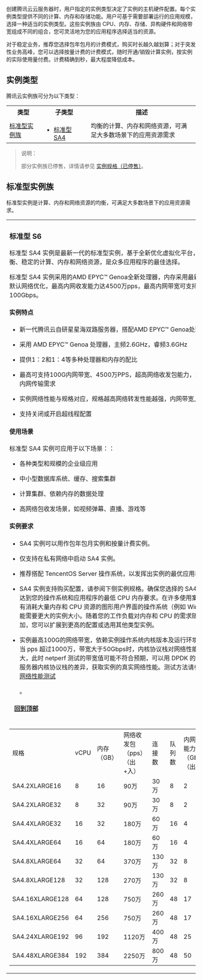 <div class="paragraph">
	<p>创建腾讯云云服务器时，用户指定的实例类型决定了实例的主机硬件配置。每个实例类型提供不同的计算、内存和存储功能。用户可基于需要部署运行的应用规模，选择一种适当的实例类型。这些实例族由 CPU、内存、存储、异构硬件和网络带宽组成不同的组合，您可灵活地为您的应用程序选择适当的资源。</p>
</div>

<div class="paragraph">
	<p>对于稳定业务，推荐您选择包年包月的计费模式，购买时长越久越划算；对于突发性业务高峰，您可以选择按量计费的计费模式，随时开通/销毁计算实例，按实例的实际使用量付费。计费精确到秒，最大程度降低成本。</p>
</div>

<div class="sect1">
	<h2 id="INSTANCETYPE">实例类型</h2>
	<div class="sectionbody">
		<div class="paragraph">
			<p>腾讯云实例族可分为以下类型：</p>
		</div>
		<div class="dlist">
<table>
<tr>
<th style="width: 18%;">类型</th>
<th style="width: 25%;">子类型</th>
<th>描述</th>
</tr>
<tr>
<td><a href="#S">标准型实例族</a></td>
<td>
<ul style="margin-bottom: 0;">
 <li><a href="#S6">标准型 SA4</a> </li>
</ul>
</td>
<td>均衡的计算、内存和网络资源，可满足大多数场景下的应用资源需求</td>
</tr>
</table>
</div>
<blockquote class="doc-tip"><p class="doc-tip-tit"><i class="doc-icon-tip"></i>说明：</p><p>部分实例族已停售，详情请参见 <a href="https://cloud.tencent.com/document/product/213/37660">实例规格（已停售）</a>。</p>
</blockquote>
</div>
</div>

<div class="sect1">
	<h2 id="S">标准型实例族</h2>
		<div class="sectionbody">
			<div class="paragraph">
				<p>标准型实例是计算、内存和网络资源的均衡，可满足大多数场景下的应用资源需求。</p>
</div>


<table class="tableblock frame-none grid-all spread custom-style">
				<colgroup>
					<col style="width: 100%;">
				</colgroup>
				<tbody>
					<tr>
						<td class="tableblock halign-left valign-top">
							<div>
								<div class="sect2">
									<h3 id="S6">标准型 S6</h3>
									<div class="paragraph">
									<p>标准型 SA4 实例是最新一代的标准型实例，基于全新优化虚拟化平台，提供了平衡、稳定的计算、内存和网络资源，是众多应用程序的最佳选择。</p>
									<p>标准型 SA4 实例采用的AMD EPYC™ Genoa全新处理器，内存采用最新 DDR5，默认网络优化，最高内网收发能力达4500万pps，最高内网带宽可支持100Gbps。
</p>
									</div>
									<div class="sect3">
										<h4 id="_实例特点">实例特点</h4>
										<div class="ulist">
											<ul>
												<li>
												<p>新一代腾讯云自研星星海双路服务器，搭配AMD EPYC™ Genoa处理器</p>
												</li>
												<li>
												<p>采用 AMD EPYC™ Genoa 处理器，主频2.6GHz，睿频3.6GHz</p>
												</li>
												<li>
													<p>提供1：2和1：4等多种处理器和内存的配比</p>
												</li>
												<li>
													<p>最高可支持100G内网带宽、4500万PPS，超高网络收发包能力，满足超高的内网传输需求</p>
												</li>
												<li>
													<p>实例网络性能与规格对应，规格越高网络转发性能越强，内网带宽上限越高</p>
												</li>
												<li>
													<p>支持关闭或开启超线程配置</p>
												</li>
											</ul>
										</div>
									</div>
									<div class="sect3">
										<h4 id="_使用场景">使用场景</h4>
										<div class="paragraph">
											<p>标准型 SA4 实例可应用于以下场景：：</p>
										</div>
										<div class="ulist">
											<ul>
												<li>
													<p>各种类型和规模的企业级应用</p>
												</li>
												<li>
													<p>中小型数据库系统、缓存、搜索集群</p>
												</li>
												<li>
													<p>计算集群、依赖内存的数据处理</p>
												</li>
												<li>
													<p>高网络包收发场景，如视频弹幕、直播、游戏等</p>
												</li>
											</ul>
										</div>
									</div>
									<div class="sect3">
										<h4 id="_实例要求">实例要求</h4>
										<div class="ulist">
											<ul>
												<li>
													<p>SA4 实例可以用作包年包月实例和按量计费实例。</p>
												</li>
												<li>
													<p>仅支持在私有网络中启动 SA4 实例。</p>
												</li>
												<li>
													<p>推荐搭配 TencentOS Server 操作系统，以发挥出实例的最优应用表现。</p>
												</li>
												<li>
													<p>SA4 实例支持购买配置，请参阅下侧实例规格。确保您选择的 SA4 实例大小达到您的操作系统和应用程序的最低 CPU 内存要求。在许多使用案例中，带有消耗大量内存和 CPU 资源的图形用户界面的操作系统（例如 Windows）可能需要更大的实例大小。随着您的工作负载对内存和 CPU 的需求随着时间增加，您可以扩展到更高的配置或选用其他类型实例。</p>
												</li>
												<li>
													<p>实例最高100G的网络带宽，依赖实例操作系统内核版本及运行环境的支持。当 pps 超过1000万，带宽大于50Gbps时，内核协议栈对网络性能损耗较大，此时 netperf 测试的带宽值可能不符合预期，可以用 DPDK 的方法屏蔽云服务器内核协议栈的差异，获取实例的真实网络性能。测试方法请参见 <a href="https://cloud.tencent.com/document/product/213/56297">高吞吐网络性能测试</a></p>。
												</li>
											</ul>
										</div>
									</div>
									<div class="sect3">
										<h4 id="__a_href_instancetype_回到顶部_a">&nbsp; &nbsp;<a href="#INSTANCETYPE">回到顶部</a></h4>
									</div>
								</div>
							</div>
						</td>
					</tr>
					<tr>
						<td class="tableblock halign-left valign-top">
							<div>
	<table>
    <tr>
        <td>规格</td>
        <td>vCPU</td>
        <td>内存（GB）</td>
        <td>网络收发包（pps）（出+入）</td>
        <td>连接数</td>
        <td>队列数</td>
        <td>内网带宽能力（Gbps）（出+入）</td>
        <td>备注</td>
    </tr>
    <tr>
        <td>SA4.2XLARGE16</td>
        <td>8</td>
        <td>16</td>
        <td>90万</td>
        <td>30万</td>
        <td>8</td>
        <td>2</td>
        <td>-</td>
    </tr>
    <tr>
        <td>SA4.2XLARGE32</td>
        <td>8</td>
        <td>32</td>
        <td>90万</td>
        <td>30万</td>
        <td>8</td>
        <td>2</td>
        <td>-</td>
    </tr>
    <tr>
        <td>SA4.4XLARGE32</td>
        <td>16</td>
        <td>32</td>
        <td>180万</td>
        <td>60万</td>
        <td>16</td>
        <td> 4</td>
        <td>-</td>
    </tr>
    <tr>
        <td>SA4.4XLARGE64</td>
        <td>16</td>
        <td>64</td>
        <td>180万</td>
        <td>60万</td>
        <td>16</td>
        <td>4</td>
        <td>-</td>
    </tr>
    <tr>
        <td>SA4.8XLARGE64</td>
        <td>32</td>
        <td>64</td>
        <td>370万</td>
        <td>130万</td>
        <td>32</td>
        <td>8</td>
        <td>-</td>
    </tr>
    <tr>
        <td>SA4.8XLARGE128</td>
        <td>32</td>
        <td>128</td>
        <td>270万</td>
        <td>130万</td>
        <td>32</td>
        <td>8</td>
        <td>-</td>
    </tr>
    <tr>
        <td>SA4.16XLARGE128</td>
        <td>64</td>
        <td>128</td>
        <td>750万</td>
        <td>260万</td>
        <td>48</td>
        <td>17</td>
        <td>-</td>
    </tr>
    <tr>
        <td>SA4.16XLARGE256</td>
        <td>64</td>
        <td>256</td>
        <td>750万</td>
        <td>260万</td>
        <td>48</td>
        <td>17</td>
        <td>-</td>
    </tr>
    <tr>
        <td>SA4.24XLARGE192</td>
        <td>96</td>
        <td>192</td>
        <td>1120万</td>
        <td>400万</td>
        <td>48</td>
        <td>25</td>
        <td>-</td>
    </tr>
    <tr>
        <td>SA4.48XLARGE384</td>
        <td>192</td>
        <td>384</td>
        <td>2250万</td>
        <td>800万</td>
        <td>48</td>
        <td>50</td>
        <td>-</td>
    </tr>
</table></div></td>
</tr>
</tbody>
</table>

